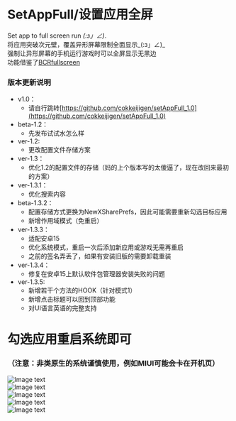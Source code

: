 # SetAppFull/设置应用全屏
Set app to full screen run _(:з」∠)_.<br>
将应用突破次元壁，覆盖异形屏幕限制全面显示_(:з」∠)_<br>
强制让异形屏幕的手机运行游戏时可以全屏显示无黑边<br>
功能借鉴了[BCRfullscreen](https://github.com/KitsunePie/BCRfullscreen)<br>

### 版本更新说明<br>
- v1.0：
    - 请自行跳转[https://github.com/cokkeijigen/setAppFull_1.0](https://github.com/cokkeijigen/setAppFull_1.0)
- beta-1.2：
   - 先发布试试水怎么样
- ver-1.2: 
   - 更改配置文件存储方案
- ver-1.3： 
   - 优化1.2的配置文件的存储（妈的上个版本写的太傻逼了，现在改回来最初的方案）
- ver-1.3.1：
   - 优化搜索内容
- beta-1.3.2：
   - 配置存储方式更换为NewXSharePrefs，因此可能需要重新勾选目标应用
   - 新增作用域模式（免重启）
- ver-1.3.3：
   - 适配安卓15
   - 优化系统模式，重启一次后添加新应用或游戏无需再重启
   - 之前的签名弄丢了，如果有安装旧版的需要卸载重装
- ver-1.3.4：
  - 修复在安卓15上默认软件包管理器安装失败的问题
- ver-1.3.5:
  - 新增若干个方法的HOOK（针对模式1）
  - 新增点击标题可以回到顶部功能
  - 对UI语言英语的完整支持
# 勾选应用重启系统即可 <br>
### （注意：非类原生的系统谨慎使用，例如MIUI可能会卡在开机页）<br>
![Image text](https://raw.githubusercontent.com/cokkeijigen/setAppFull/master/Pictures/image0.png)<br>
![Image text](https://raw.githubusercontent.com/cokkeijigen/setAppFull/master/Pictures/image.png)<br>
![Image text](https://raw.githubusercontent.com/cokkeijigen/setAppFull/master/Pictures/image3.png)<br>
![Image text](https://raw.githubusercontent.com/cokkeijigen/setAppFull/master/Pictures/image1.png)<br>
![Image text](https://raw.githubusercontent.com/cokkeijigen/setAppFull/master/Pictures/image2.png)<br>
